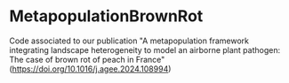 # MetapopulationBrownRot
Code associated to our publication "A metapopulation framework integrating landscape heterogeneity to model an airborne plant pathogen: The case of brown rot of peach in France" (https://doi.org/10.1016/j.agee.2024.108994)
